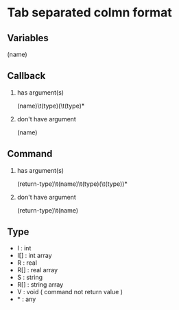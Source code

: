 # Tab separated colmn format

## Variables

(name)

## Callback

1. has argument(s)

    (name)\t(type)(\t(type)*

2. don't have argument

    (name)

## Command

1. has argument(s)

    (return-type)\t(name)\t(type)(\t(type))*

2. don't have argument

    (return-type)\t(name)

## Type

- I   : int
- I[] : int array
- R   : real
- R[] : real array
- S   : string
- R[] : string array
- V   : void ( command not return value )
- \*   : any

